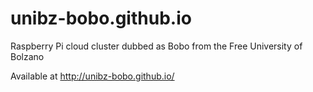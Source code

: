 # unibz-bobo.github.io
Raspberry Pi cloud cluster dubbed as Bobo from the Free University of Bolzano

Available at http://unibz-bobo.github.io/
